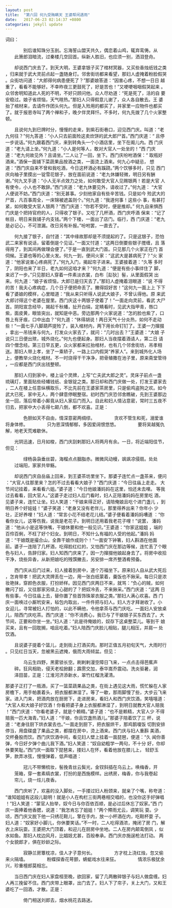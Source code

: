 ```yaml
---
layout: post
title:  "第六回 何九受贿瞒天 王婆帮闲遇雨"
date:   2017-06-23 02:14:37 +0800
categories: jekyll update
---
```

词曰：

　　　　别后谁知珠分玉剖。忘海誓山盟天共久，偶恋着山鸡，辄弃鸾俦。从
　　此箫郎泪暗流，过秦楼几空回首。纵新人胜旧，也应须一别，洒泪登舟。

　　却说西门庆去了。到天大明，王婆拿银子买了棺材冥器，又买些香烛纸钱之类
，归来就于武大灵前点起一盏随身灯。邻舍街坊都来看望，那妇人虚掩着粉脸假哭
。众街坊问道：“大郎得何病患便死了？”那婆娘答道：“因害心疼，不想一日日
越重了，看看不能够好。不幸昨夜三更鼓死了，好是苦也！”又哽哽咽咽假哭起来
。众邻舍明知道此人死的不明，不好只顾问他。众人尽劝道：“死是死了，活的自
要安稳过。娘子省烦恼，天气暄热。”那妇人只得假意儿谢了，众人各自散去。王
婆抬了棺材来，去请仵作团头何九。但是入殓用的都买了，并家里一应物件也都买
了。就于报恩寺叫了两个禅和子，晚夕伴灵拜忏。不多时，何九先拨了几个火家整
顿。

　　且说何九到巳牌时分，慢慢的走来，到紫石街巷口，迎见西门庆。叫道：“老
九何往？”何九答道：“小人只去前面殓这卖炊饼的武大郎尸首。”西门庆道：“
且停一步说话。”何九跟着西门庆，来到转角头一个小酒店里，坐下在阁儿内。西
门庆道：“老九请上坐。”何九道：“小人是何等人，敢对大官人一处坐的！”西
门庆道：“老九何故见外？且请坐。”二人让了一回，坐下。西门庆吩咐酒保：“
取瓶好酒来。”酒保一面铺下菜蔬果品按酒之类，一面烫上酒来。何九心中疑忌，
想道：“西门庆自来不曾和我吃酒，今日这杯酒必有蹊跷。”两个饮够多时，只见
西门庆向袖子里摸出一锭雪花银子，放在面前说道：“老九休嫌轻微，明日另有酬
谢。”何九叉手道：“小人无半点效力之处，如何敢受大官人见赐银两！若是大官
人有使令，小人也不敢辞。”西门庆道：“老九休要见外，请收过了。”何九道：
“大官人便说不妨。”西门庆道：“别无甚事。少刻他家自有些辛苦钱。只是如今
殓武大的尸首，凡百事周全，一床锦被遮盖则个。”何九道：“我道何事！这些小
事，有甚打紧，如何敢受大官人银两？”西门庆道：“你若不受时，便是推却。”
何九自来惧西门庆是个把持官府的人，只得收了银子。又吃了几杯酒，西门庆呼酒
保来：“记了帐目，明日来我铺子内支钱。”两个下楼，一面出了店门。临行，西
门庆道：“老九是必记心，不可泄漏。改日另有补报。”吩咐罢，一直去了。

　　何九接了银子，自忖道：“其中缘故那却是不须提起的了。只是这银子，恐怕
武二来家有说话，留着倒是个见证。”一面又忖道：“这两日倒要些银子搅缠，且
落得用了，到其间再做理会便了。”于是一直到武大门首。只见那几个火家正在门
首伺候。王婆也等的心里火发。何九一到，便间火家：“这武大是甚病死了？”火
家道：“他家说害心疼病死了。”何九入门，揭起帘子进来。王婆接着道：“久等
多时了，阴阳也来了半日，老九如何这咱才来？”何九道：“便是有些小事绊住了
脚，来迟了一步。”只见那妇人穿着一件素淡衣裳，白布［髟狄］髻，从里面假哭
出来。何九道：“娘子省烦恼，大郎已是归天去了。”那妇人虚掩着泪眼道：“说
不得的苦！我夫心疼病症，几个日子便把命丢了。撇得奴好苦！”这何九一面上上
下下看了婆娘的模样，心里暗道：“我从来只听得人说武大娘子，不曾认得他。原
来武大郎讨得这个老婆在屋里。西门庆这十两银子使着了！”一面走向灵前，看武
大尸首。阴阳宣念经毕，揭起千秋幡，扯开白绢，定睛看时，见武大指甲青，唇口
紫，面皮黄，眼皆突出，就知是中恶。旁边那两个火家说道：“怎的脸也紫了，口
唇上有牙痕，口中出血？”何九道：“休得胡说！两日天气十分炎热，如何不走动
些！”一面七手八脚葫芦提殓了，装入棺材内，两下用长命钉钉了。王婆一力撺掇
，拿出一吊钱来与何九，打发众火家去了，就问：“几时出去？”王婆道：“大娘
子说只三日便出殡，城外烧化。”何九也便起身。那妇人当夜摆着酒请人，第二日
请四个僧念经。第三日早五更，众火家都来扛抬棺材，也有几个邻舍街坊，吊孝相
送。那妇人带上孝，坐了一乘轿子，一路上口内假哭“养家人”。来到城外化人场
上，便教举火烧化棺材。不一时烧得干干净净，把骨殖撒在池子里，原来斋堂管待
，一应都是西门庆出钱整顿。

　　那妇人归到家中，楼上设个灵牌，上写“亡夫武大郎之灵”。灵床子前点一盏
琉璃灯，里面贴些经幡钱纸、金银锭之类。那日却和西门庆做一处，打发王婆家去
，二人在楼上任意纵横取乐，不比先前在王婆家茶房里，只是偷鸡盗狗之欢。如今
武大已死，家中无人，两个肆意停眠整宿。初时西门庆恐邻舍瞧破，先到王婆那边
坐一回，落后带着小厮竟从妇人家后门而入。自此和妇人情沾意密，常时三五夜不
归去，把家中大小丢得七颠八倒，都不欢喜。正是：

　　　　色胆如天不自由，情深意密两绸缪。
　　　　贪欢不管生和死，溺爱谁将身体修。
　　　　只为恩深情郁郁，多因爱阔恨悠悠。
　　　　要将吴越冤仇解，地老天荒难歇休。

　　光阴迅速，日月如梭，西门庆刮剌那妇人将两月有余。一日，将近端阳佳节，
但见：

　　　　绿杨袅袅垂丝碧，海榴点点胭脂赤。微微风动幔，飒飒凉侵扇。处处
　　过端阳，家家共举觞。

　　却说西门庆自岳庙上回来，到王婆茶坊里坐下。那婆子连忙点一盏茶来，便问
：“大官人往那里来？怎的不过去看看大娘子？”西门庆道：“今日往庙上走走。
大节间记挂着，来看看六姐。”婆子道：“今日他娘潘妈妈在这里，怕还未去哩。
等我过去看看，回大官人。”这婆子走过妇人后门看时，妇人正陪潘妈妈在房里吃
酒，见婆子来，连忙让坐。妇人笑道：“干娘来得正好，请陪俺娘且吃个进门盏儿
，到明日养个好娃娃！”婆子笑道：“老身又没有老伴儿，那里得养出来？你年小
少壮，正好养哩！”妇人道：“常言小花不结老花儿结。”婆子便看着潘妈妈嘈道
：“你看你女儿，这等伤我，说我是老花子。到明日还用着我老花子哩！”说罢，
潘妈道：“他从小是这等快嘴，干娘休要和他一般见识。”王婆道：“你家这姐姐
，端的百伶百俐，不枉了好个妇女。到明日，不知什么有福的人受的他起。”潘妈
妈道：“干娘既是撮合山，全靠干娘作成则个！”一面安下钟箸，妇人斟酒在他面
前。婆子一连陪了几杯酒，吃得脸红红的，又怕西门庆在那边等候，连忙丢了个眼
色与妇人，告辞归家。妇人知西门庆来了，因一力撺掇他娘起身去了。将房中收拾
干净，烧些异香，从新把娘吃的残馔撇去，另安排一席齐整酒肴预备。

　　西门庆从后门过来，妇人接着到房中，道个万福坐下。原来妇人自从武大死后
，怎肯带孝！把武大灵牌丢在一边，用一张白纸蒙着，羹饭也不揪采。每日只是浓
妆艳抹，穿颜色衣服，打扮娇样。因见西门庆两日不来，就骂：“负心的贼，如何
撇闪了奴，又往那家另续上心甜的了？把奴冷丢，不来揪采。”西门庆道：“这两
日有些事，今日往庙上去，替你置了些首饰珠翠衣服之类。”那妇人满心欢喜。西
门庆一面唤过小厮玳安来，毡包内取出，一件件把与妇人。妇人方才拜谢收了。小
女迎儿，寻常被妇人打怕的，以此不瞒他，令他拿茶与西门庆吃。一面妇人安放桌
儿，陪西门庆吃茶。西门庆道：“你不消费心，我已与了干娘银子买东西去了。大
节间，正要和你坐一坐。”妇人道：“此是待俺娘的，奴存下这桌整菜儿。等到干
娘买来，且有一回耽搁，咱且吃着。”妇人陪西门庆脸儿相贴，腿儿相压，并肩一
处饮酒。

　　且说婆子提着个篮儿，走到街上打酒买肉。那时正值五月初旬天气，大雨时行
。只见红日当天，忽被黑云遮掩，俄而大雨倾盆。但见：

　　　　乌云生四野，黑雾锁长空。刷剌剌漫空障日飞来，一点点击得芭蕉声
　　碎。狂风相助，侵天老桧掀翻；霹雳交加，泰华嵩乔震动。洗炎驱暑，润
　　泽田苗，正是：江淮河济添新水，翠竹红榴洗濯清。

那婆子正打了一瓶酒，买了一篮菜蔬果品之类，在街上遇见这大雨，慌忙躲在人家
房檐下，用手帕裹着头，把衣服都淋湿了。等了一歇，那雨脚慢了些，大步云飞来
家。进入门来，把酒肉放在厨房下，走进房来，看妇人和西门庆饮酒，笑嘻嘻道：
“大官人和大娘子好饮酒！你看把婆子身上衣服都淋湿了，到明日就教大官人赔我
！”西门庆道：“你看老婆子，就是个赖精。”婆子道：“也不是赖精，大官人少
不得赔我一匹大海青。”妇人道：“干娘，你且饮盏热酒儿。”那婆子陪着饮了三
杯，说道：“老身往厨下烘衣裳去也。”一面走到厨下，把衣服烘干，那鸡鹅嗄饭
切割安排停当，用盘碟盛了果品之类，都摆在房中，烫上酒来。西门庆与妇人重斟
美酒，交杯叠股而饮。西门庆饮酒中间，看见妇人壁上挂着一面琵琶，便道：“久
闻你善弹，今日好夕弹个曲儿我下酒。”妇人笑道：“奴自幼粗学一两句，不十分
好，你却休要笑耻。”西门庆一面取下琵琶来，搂妇人在怀，看着他放在膝儿上，
轻舒玉笋，款弄冰弦，慢慢弹着，低声唱道：

　　　　冠儿不带懒梳妆，髻挽青丝云鬓光，金钗斜插在乌云上。唤梅香，开
　　笼箱，穿一套素缟衣裳，打扮的是西施模样。出绣房，梅香，你与我卷起
　　帘儿，烧一炷儿夜香。

　　西门庆听了，欢喜的没入脚处，一手搂过妇人粉颈来，就亲了个嘴，称夸道：
“谁知姐姐有这段儿聪明！就是小人在构栏三街两巷相交唱的，也没你这手好弹唱
！”妇人笑道：“蒙官人抬举，奴今日与你百依百顺，是必过后休忘了奴家。”西
门庆一面捧着他香腮，说道：“我怎肯忘了姐姐！”两个殢雨尤云，调笑玩
耍。少顷，西门庆又脱下他一只绣花鞋儿，擎在手内，放一小杯酒在内，吃鞋杯耍
子。妇人道：“奴家好小脚儿，你休要笑话。”不一时，二人吃得酒浓，掩闭了房
门，解衣上床玩耍。王婆把大门顶着，和迎儿在厨房中坐地。二人在房内颠鸾倒凤
，似水如鱼。那妇人枕边风月，比娼妓尤甚，百般奉承。西门庆亦施逞枪法打动。
两个女貌郎才，俱在妙龄之际。

　　　　寂静兰房簟枕凉，佳人才子意何长。
　　　　方才枕上浇红烛，忽又偷来火隔墙。
　　　　粉蝶探香花萼颤，蜻蜓戏水往来狂。
　　　　情浓乐极犹余兴，珍重檀郎莫相忘。

　　当日西门庆在妇人家盘桓至晚，欲回家，留了几两散碎银子与妇人做盘缠。妇
人再三挽留不住。西门庆带上眼罩，出门去了。妇人下了帘子，关上大门，又和王
婆吃了一回酒，才散。正是：

　　　　倚门相送刘郎去，烟水桃花去路迷。

